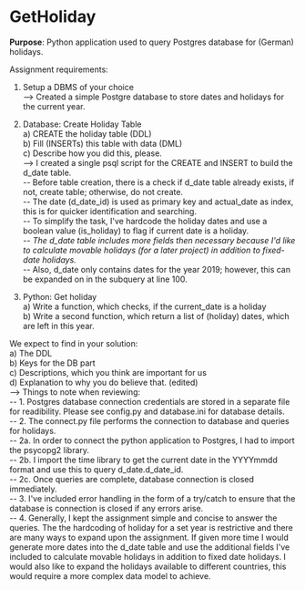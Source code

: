 # GetHoliday
<strong>Purpose</strong>: Python application used to query Postgres database for (German) holidays.

Assignment requirements:
1. Setup a DBMS of your choice<br>
--> Created a simple Postgre database to store dates and holidays for the current year.

2. Database: Create Holiday Table <br>
  a) CREATE the holiday table (DDL) <br>
  b) Fill (INSERTs) this table with data (DML) <br>
  c) Describe how you did this, please. <br>
  --> I created a single psql script for the CREATE and INSERT to build the d_date table. <br>
  -- Before table creation, there is a check if d_date table already exists, if not, create table; otherwise, do not create. <br>
  -- The date (d_date_id) is used as primary key and actual_date as index, this is for quicker identification and searching. <br>
  -- To simplify the task, I've hardcode the holiday dates and use a boolean value (is_holiday) to flag if current date is a holiday. <br>
  -- <i>The d_date table includes more fields then necessary because I'd like to calculate movable holidays (for a later project) 
  in addition to fixed-date holidays. </i><br>
  -- Also, d_date only contains dates for the year 2019; however, this can be expanded on in the subquery at line 100.

3. Python: Get holiday <br>
  a) Write a function, which checks, if the current_date is a holiday <br>
  b) Write a second function, which return a list of (holiday) dates, which are left in this year. <br>


We expect to find in your solution: <br>
  a) The DDL <br>
  b) Keys for the DB part <br>
  c) Descriptions, which you think are important for us <br>
  d) Explanation to why you do believe that. (edited) <br>
  --> Things to note when reviewing: <br>
  -- 1. Postgres database connection credentials are stored in a separate file for readibility. Please see config.py and database.ini for database details. <br>
  -- 2. The connect.py file performs the connection to database and queries for holidays. <br>
  -- 2a. In order to connect the python application to Postgres, I had to import the psycopg2 library. <br>
  -- 2b. I import the time library to get the current date in the YYYYmmdd format and use this to query d_date.d_date_id. <br>
  -- 2c. Once queries are complete, database connection is closed immediately. <br>
  -- 3. I've included error handling in the form of a try/catch to ensure that the database is connection is closed if any errors arise. <br>
  -- 4. Generally, I kept the assignment simple and concise to answer the queries. 
  The the hardcoding of holiday for a set year is restrictive and there are many ways to expand upon the assignment. 
  If given more time I would generate more dates into the d_date table and use the additional fields I've included to calculate movable holidays in addition to fixed date holidays.
  I would also like to expand the holidays available to different countries, this would require a more complex data model to achieve.
